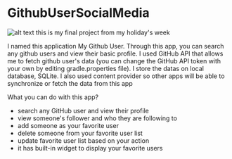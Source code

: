 # GithubUserSocialMedia
![alt text](https://repository-images.githubusercontent.com/334327811/155f2a80-62f5-11eb-99f2-b5306727834a)
this is my final project from my holiday's week

I named this application My Github User.
Through this app, you can search any github users and view their basic profile. I used GitHub API that allows me to fetch github user's data (you can change the GitHub API token with your own by editing gradle.properties file). I store the datas on local database, SQLite. I also used content provider so other apps will be able to synchronize or fetch the data from this app

What you can do with this app?
- search any GitHub user and view their profile
- view someone's follower and who they are following to
- add someone as your favorite user
- delete someone from your favorite user list
- update favorite user list based on your action
- it has built-in widget to display your favorite users 
